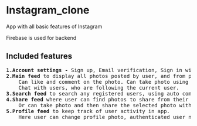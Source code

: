 # Instagram_clone
App with all basic features of Instagram

Firebase is used for backend

<h2>Included features</h2>
<pre>
<b>1.Account settings -</b> Sign up, Email verification, Sign in with verified email. 
<b>2.Main feed</b> to display all photos posted by user, and from people followed by user.
    Can like and comment on the photo. Can take photo using Camera and post it.
    Chat with users, who are following the current user.
<b>3.Search feed</b> to search any registered users, using auto completed user name. Can choose to follow or un-follow the selected user.
<b>4.Share feed</b> where user can find photos to share from their device memory. 
    Or can take photo and then share the selected photo with caption.
<b>5.Profile feed</b> to keep track of user activity in app. 
    Here user can change profile photo, authenticated user name, personal info or can opts to Log out. 
</pre>


